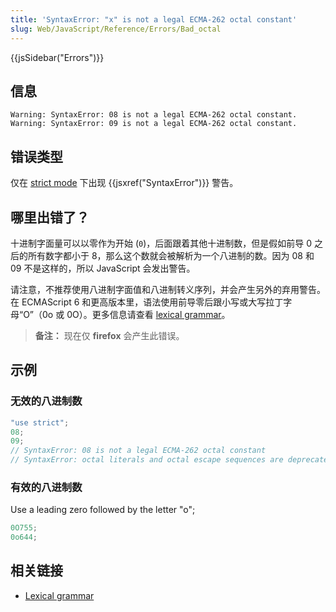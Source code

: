 ```yaml
---
title: 'SyntaxError: "x" is not a legal ECMA-262 octal constant'
slug: Web/JavaScript/Reference/Errors/Bad_octal
---
```


{{jsSidebar("Errors")}}

## 信息

```plain
Warning: SyntaxError: 08 is not a legal ECMA-262 octal constant.
Warning: SyntaxError: 09 is not a legal ECMA-262 octal constant.
```

## 错误类型

仅在 [strict mode](/zh-CN/docs/Web/JavaScript/Reference/Strict_mode) 下出现 {{jsxref("SyntaxError")}} 警告。

## 哪里出错了？

十进制字面量可以以零作为开始 (`0`)，后面跟着其他十进制数，但是假如前导 0 之后的所有数字都小于 8，那么这个数就会被解析为一个八进制的数。因为 08 和 09 不是这样的，所以 JavaScript 会发出警告。

请注意，不推荐使用八进制字面值和八进制转义序列，并会产生另外的弃用警告。在 ECMAScript 6 和更高版本里，语法使用前导零后跟小写或大写拉丁字母“O”（0o 或 0O）。更多信息请查看 [lexical grammar](/zh-CN/docs/Web/JavaScript/Reference/Lexical_grammar#Octal)。

> **备注：** 现在仅 **firefox** 会产生此错误。

## 示例

### 无效的八进制数

```js example-bad
"use strict";
08;
09;
// SyntaxError: 08 is not a legal ECMA-262 octal constant
// SyntaxError: octal literals and octal escape sequences are deprecated
```

### 有效的八进制数

Use a leading zero followed by the letter "o";

```js example-good
0O755;
0o644;
```

## 相关链接

- [Lexical grammar](/zh-CN/docs/Web/JavaScript/Reference/Lexical_grammar#Octal)
